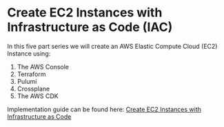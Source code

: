 # Create EC2 Instances with Infrastructure as Code (IAC)

In this five part series we will create an AWS Elastic Compute Cloud (EC2) Instance using:
1. The AWS Console
2. Terraform
3. Pulumi
4. Crossplane
5. The AWS CDK

Implementation guide can be found here: [Create EC2 Instances with Infrastructure as Code](https://medium.com/@roadtocloude/list/create-an-aws-ec2-instance-c4ca1b5067fe)
